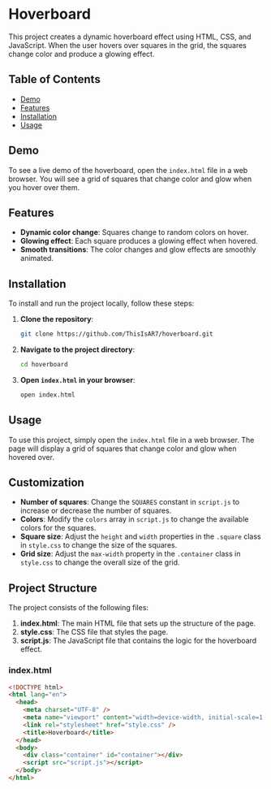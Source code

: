 # Hoverboard

This project creates a dynamic hoverboard effect using HTML, CSS, and JavaScript. When the user hovers over squares in the grid, the squares change color and produce a glowing effect.

## Table of Contents
- [Demo](#demo)
- [Features](#features)
- [Installation](#installation)
- [Usage](#usage)


## Demo

To see a live demo of the hoverboard, open the `index.html` file in a web browser. You will see a grid of squares that change color and glow when you hover over them.

## Features

- **Dynamic color change**: Squares change to random colors on hover.
- **Glowing effect**: Each square produces a glowing effect when hovered.
- **Smooth transitions**: The color changes and glow effects are smoothly animated.

## Installation

To install and run the project locally, follow these steps:

1. **Clone the repository**:
    ```bash
    git clone https://github.com/ThisIsAR7/hoverboard.git
    ```
2. **Navigate to the project directory**:
    ```bash
    cd hoverboard
    ```
3. **Open `index.html` in your browser**:
    ```bash
    open index.html
    ```

## Usage

To use this project, simply open the `index.html` file in a web browser. The page will display a grid of squares that change color and glow when hovered over.

## Customization

- **Number of squares**: Change the `SQUARES` constant in `script.js` to increase or decrease the number of squares.
- **Colors**: Modify the `colors` array in `script.js` to change the available colors for the squares.
- **Square size**: Adjust the `height` and `width` properties in the `.square` class in `style.css` to change the size of the squares.
- **Grid size**: Adjust the `max-width` property in the `.container` class in `style.css` to change the overall size of the grid.

## Project Structure

The project consists of the following files:

1. **index.html**: The main HTML file that sets up the structure of the page.
2. **style.css**: The CSS file that styles the page.
3. **script.js**: The JavaScript file that contains the logic for the hoverboard effect.

### index.html
```html
<!DOCTYPE html>
<html lang="en">
  <head>
    <meta charset="UTF-8" />
    <meta name="viewport" content="width=device-width, initial-scale=1.0" />
    <link rel="stylesheet" href="style.css" />
    <title>Hoverboard</title>
  </head>
  <body>
    <div class="container" id="container"></div>
    <script src="script.js"></script>
  </body>
</html>
